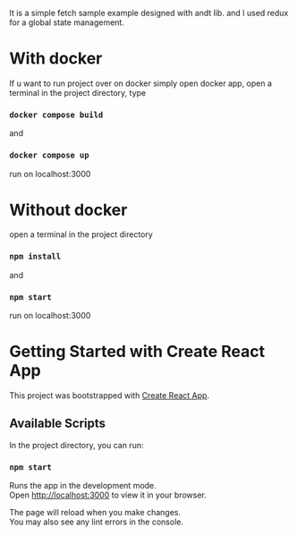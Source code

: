 It is a simple fetch sample example designed with andt lib. and I used redux for a global state management. 

# With docker
If u want to run project over on docker simply open docker app, open a terminal in the project directory, 
type 
### `docker compose build`
and 
### `docker compose up` 
run on localhost:3000

# Without docker 
open a terminal in the project directory
### `npm install`
and 
### `npm start`
run on localhost:3000


# Getting Started with Create React App

This project was bootstrapped with [Create React App](https://github.com/facebook/create-react-app).

## Available Scripts

In the project directory, you can run:

### `npm start`

Runs the app in the development mode.\
Open [http://localhost:3000](http://localhost:3000) to view it in your browser.

The page will reload when you make changes.\
You may also see any lint errors in the console.

